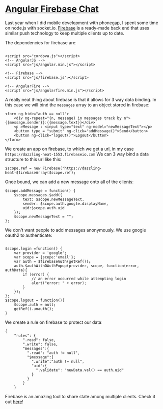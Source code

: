 # [Angular Firebase Chat](https://github.com/rhildred/angularfirebasechat)

Last year when I did mobile development with phonegap, I spent some time on node.js with socket.io. [Firebase](https://www.firebase.com/docs/web/quickstart.html) is a ready-made back end that uses similar push technology to keep multiple clients up to date.

The dependencies for firebase are:

```

<script src="cordova.js"></script>
<!-- AngularJS -->
<script src="js/angular.min.js"></script>

<!-- Firebase -->
<script src="js/firebase.js"></script>

<!-- AngularFire -->
<script src="js/angularfire.min.js"></script>

```

A really neat thing about firebase is that it allows for 3 way data binding. In this case we will bind the `messages` array to an object stored in firebase:

```
<form ng-hide="auth == null">
    <div ng-repeat="(n, message) in messages track by n">{{message.sender}}:{{message.text}}</div>
    <p >Message : <input type="text" ng-model="newMessageText"></p>
    <button type = "submit" ng-click="addMessage()">Send</button>
    <button ng-click="logout()">Logout</button>
</form>

```

We create an app on firebase, to which we get a url, in my case `https://dazzling-heat-1553.firebaseio.com` We can 3 way bind a data structure to this url like this:

```
$scope.ref = new Firebase("https://dazzling-heat-$firebaseArray($scope.ref);
```

Once bound, we can add a new message onto all of the clients:

```
$scope.addMessage = function() {
    $scope.messages.$add({
        text: $scope.newMessageText,
        sender: $scope.auth.google.displayName,
        uid:$scope.auth.uid
    });
    $scope.newMessageText = "";
};

```

We don't want people to add messages anonymously. We use google oauth2 to authenticate:

```

$scope.login =function() {
    var provider = 'google';
    var scope = {scope:'email'};
    var auth = $firebaseAuth(getRef());
    auth.$authWithOAuthPopup(provider, scope, function(error, authData){
        if (error) {
            // an error occurred while attempting login
            alert("error: " + error);
        }
    });
};
$scope.logout = function(){
    $scope.auth = null;
    getRef().unauth();
}

```

We create a rule on firebase to protect our data:

```
{
    "rules": {
        ".read": false,
        ".write": false,
        "messages":{
          ".read": "auth != null",
          "$message":{
            ".write":"auth != null",
            "uid":{
              ".validate": "newData.val() == auth.uid"
            }
          }
        }
    }
```

Firebase is an amazing tool to share state among multiple clients. Check it out [here](https://rhildred.github.io/angularfirebasechat/www)!

